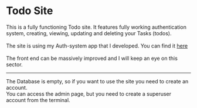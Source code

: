 # Todo Site
This is a fully functioning Todo site. It features fully working authentication system, creating, viewing, updating and deleting your Tasks (todos).<br>
<br>
The site is using my Auth-system app that I developed. You can find it [here](https://github.com/mirokrastev/django-projects/tree/master/Authentication%20System)<br>
<br>
The front end can be massively improved and I will keep an eye on this sector.<br>
<hr>
The Database is empty, so if you want to use the site you need to create an account.<br>
You can access the admin page, but you need to create a superuser account from the terminal.
